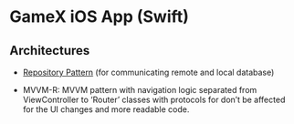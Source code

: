 # GameX iOS App (Swift)

## Architectures

+ [Repository Pattern](https://medium.com/tiendeo-tech/ios-repository-pattern-in-swift-85a8c62bf436) (for communicating remote and local database)

+ MVVM-R: MVVM pattern with navigation logic separated from ViewController to ‘Router’ classes with protocols for don’t be affected for the UI changes and more readable code.
